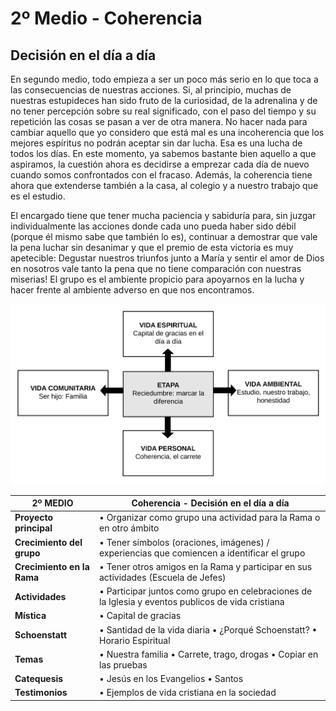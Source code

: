# 2º Medio - Coherencia

## Decisión en el día a día

En segundo medio, todo empieza a ser un poco más serio en lo que toca a las consecuencias de nuestras acciones. Si, al principio, muchas de nuestras estupideces han sido fruto de la curiosidad, de la adrenalina y de no tener percepción sobre su real significado, con el paso del tiempo y su repetición las cosas se pasan a ver de otra manera. No hacer nada para cambiar aquello que yo considero que está mal es una incoherencia que los mejores espíritus no podrán aceptar sin dar lucha. Esa es una lucha de todos los días. En este momento, ya sabemos bastante bien aquello a que aspiramos, la cuestión ahora es decidirse a emprezar cada día de nuevo cuando somos confrontados con el fracaso. Además, la coherencia tiene ahora que extenderse también a la casa, al colegio y a nuestro trabajo que es el estudio.

El encargado tiene que tener mucha paciencia y sabiduría para, sin juzgar individualmente las acciones donde cada uno pueda haber sido débil \(porque él mismo sabe que también lo es\), continuar a demostrar que vale la pena luchar sin desanimar y que el premio de esta victoria es muy apetecible: Degustar nuestros triunfos junto a María y sentir el amor de Dios en nosotros vale tanto la pena que no tiene comparación con nuestras miserias! El grupo es el ambiente propicio para apoyarnos en la lucha y hacer frente al ambiente adverso en que nos encontramos.

![](../../.gitbook/assets/segundo.svg)

| **2º MEDIO** | **Coherencia - Decisión en el día a día** |
| --- | --- |
| **Proyecto principal** | • Organizar como grupo una actividad para la Rama o en otro ámbito |
| **Crecimiento del grupo** | • Tener símbolos \(oraciones, imágenes\) / experiencias que comiencen a identificar el grupo |
| **Crecimiento en la Rama** | • Tener otros amigos en la Rama y participar en sus actividades \(Escuela de Jefes\) |
| **Actividades** | • Participar juntos como grupo en celebraciones de la Iglesia y eventos publicos de vida cristiana |
| **Mística** | • Capital de gracias |
| **Schoenstatt** | • Santidad de la vida diaria • ¿Porqué Schoenstatt? • Horario Espiritual |
| **Temas** | • Nuestra familia • Carrete, trago, drogas • Copiar en las pruebas |
| **Catequesis** | • Jesús en los Evangelios • Santos |
| **Testimonios** | • Ejemplos de vida cristiana en la sociedad |

